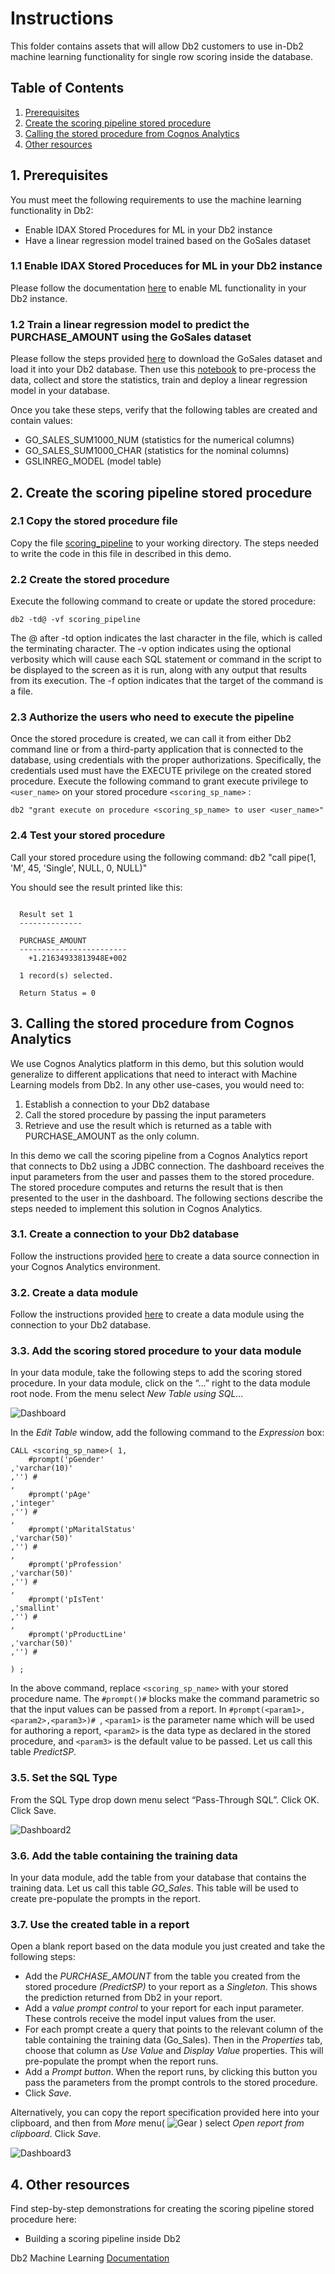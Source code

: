 # Instructions

This folder contains assets that will allow Db2 customers to use in-Db2 machine learning functionality for single row scoring inside the database.

## Table of Contents
1. [Prerequisites](#Prerequisites)
2. [Create the scoring pipeline stored procedure](#CreateSP)
3. [Calling the stored procedure from Cognos Analytics](#Cognos)
4. [Other resources](#Resources)

## 1. Prerequisites <a name="Prerequisites"></a>

You must meet the following requirements to use the machine learning functionality in Db2:
- Enable IDAX Stored Procedures for ML in your Db2 instance
- Have a linear regression model trained based on the GoSales dataset

### 1.1 Enable IDAX Stored Proceduces for ML in your Db2 instance
Please follow the documentation [here](https://www.ibm.com/support/knowledgecenter/SSEPGG_11.5.0/com.ibm.db2.luw.ml.doc/doc/ml_prereqs.html) to enable ML functionality in your Db2 instance.

### 1.2 Train a linear regression model to predict the PURCHASE_AMOUNT using the GoSales dataset

Please follow the steps provided [here](https://github.com/IBM/db2-samples/tree/master/In_Db2_Machine_Learning) to download the GoSales dataset and load it into your Db2 database. Then use this [notebook](https://github.com/IBM/db2-samples/blob/master/In_Db2_Machine_Learning/Notebooks/Regression_Demo.ipynb) to pre-process the data, collect and store the statistics, train and deploy a linear regression model in your database.

Once you take these steps, verify that the following tables are created and contain values:
- GO_SALES_SUM1000_NUM (statistics for the numerical columns)
- GO_SALES_SUM1000_CHAR (statistics for the nominal columns)
- GSLINREG_MODEL (model table)

## 2. Create the scoring pipeline stored procedure <a name="CreateSP"></a>
### 2.1 Copy the stored procedure file

Copy the file [scoring_pipeline](scoring_pipeline) to your working directory. The steps needed to write the code in this file in described in this demo.

### 2.2 Create the stored procedure
Execute the following command to create or update the stored procedure:

```
db2 -td@ -vf scoring_pipeline
```

The @ after -td option indicates the last character in the file, which is called the terminating character. The -v option indicates using the optional verbosity which will cause each SQL statement or command in the script to be displayed to the screen as it is run, along with any output that results from its execution. The -f option indicates that the target of the command is a file.

### 2.3 Authorize the users who need to execute the pipeline 
Once the stored procedure is created, we can call it from either Db2 command line or from a third-party application that is connected to the database, using credentials with the proper authorizations. Specifically, the credentials used must have the EXECUTE privilege on the created stored procedure. Execute the following command to grant execute privilege to `<user_name>` on your stored procedure `<scoring_sp_name>` :

```
db2 "grant execute on procedure <scoring_sp_name> to user <user_name>"
```

### 2.4 Test your stored procedure
Call your stored procedure using the following command:
db2 "call pipe(1, 'M', 45, 'Single', NULL, 0, NULL)"

You should see the result printed like this:

```

  Result set 1
  --------------

  PURCHASE_AMOUNT
  ------------------------
    +1.21634933813948E+002

  1 record(s) selected.

  Return Status = 0

```

## 3. Calling the stored procedure from Cognos Analytics 

We use Cognos Analytics platform in this demo, but this solution would generalize to different applications that need to interact with Machine Learning models from Db2. In any other use-cases, you would need to: 
1)	Establish a connection to your Db2 database
2)	Call the stored procedure by passing the input parameters
3)	Retrieve and use the result which is returned as a table with PURCHASE_AMOUNT as the only column.

In this demo we call the scoring pipeline from a Cognos Analytics report that connects to Db2 using a JDBC connection. The dashboard receives the input parameters from the user and passes them to the stored procedure. The stored procedure computes and returns the result that is then presented to the user in the dashboard. The following sections describe the steps needed to implement this solution in Cognos Analytics.

### 3.1. Create a connection to your Db2 database
Follow the instructions provided [here](https://www.ibm.com/support/knowledgecenter/SSEP7J_11.1.0/com.ibm.swg.ba.cognos.ug_cra.doc/c_db2_ds.html#DB2_ds) to create a data source connection in your Cognos Analytics environment.

### 3.2. Create a data module
Follow the instructions provided [here](https://www.ibm.com/support/knowledgecenter/SSEP7J_11.0.0/com.ibm.swg.ba.cognos.ca_mdlg.doc/t_ca_mldg_src_dataserver.html) to create a data module using the connection to your Db2 database.

### 3.3. Add the scoring stored procedure to your data module
In your data module, take the following steps to add the scoring stored procedure. In your data module, click on the “…” right to the data module root node. From the menu select *New Table using SQL…* 

![Dashboard](Dashboard.png)

In the *Edit Table* window, add the following command to the *Expression* box:

```
CALL <scoring_sp_name>( 1,
    #prompt('pGender'
,'varchar(10)'
,'') #
,
    #prompt('pAge'
,'integer'
,'') #
,
    #prompt('pMaritalStatus'
,'varchar(50)'
,'') #
,
    #prompt('pProfession'
,'varchar(50)'
,'') #
,
    #prompt('pIsTent'
,'smallint'
,'') #
,
    #prompt('pProductLine'
,'varchar(50)'
,'') #

) ;
```

In the above command, replace `<scoring_sp_name>` with your stored procedure name.
The `#prompt()#` blocks make the command parametric so that the input values can be passed from a report. 
In `#prompt(<param1>,<param2>,<param3>)# `, `<param1>` is the parameter name which will be used for authoring a report,  `<param2>` is the data type as declared in the stored procedure, and `<param3>` is the default value to be passed. Let us call this table *PredictSP*.

### 3.5. Set the SQL Type
From the SQL Type drop down menu select “Pass-Through SQL”. Click OK. Click Save.

![Dashboard2](Dashboard2.png)

### 3.6. Add the table containing the training data
In your data module, add the table from your database that contains the training data. Let us call this table *GO_Sales*. This table will be used to create pre-populate the prompts in the report.

### 3.7. Use the created table in a report
Open a blank report based on the data module you just created and take the following steps:
- Add the *PURCHASE_AMOUNT* from the table you created from the stored procedure *(PredictSP)* to your report as a *Singleton*. This shows the prediction returned from Db2 in your report.
- Add a *value prompt control* to your report for each input parameter. These controls receive the model input values from the user.
- For each prompt create a query that points to the relevant column of the table containing the training data (Go_Sales). Then in the *Properties* tab, choose that column as *Use Value* and *Display Value* properties. This will pre-populate the prompt when the report runs.
- Add a *Prompt button*. When the report runs, by clicking this button you pass the parameters from the prompt controls to the stored procedure.
- Click *Save*.

Alternatively, you can copy the report specification provided here into your clipboard, and then from *More* menu( ![Gear](Gear.png) ) select *Open report from clipboard*. Click *Save*.

![Dashboard3](Dashboard3.png)

## 4. Other resources
Find step-by-step demonstrations for creating the scoring pipeline stored procedure here:
- Building a scoring pipeline inside Db2

Db2 Machine Learning [Documentation](https://www.ibm.com/support/knowledgecenter/SSEPGG_11.5.0/com.ibm.db2.luw.ml.doc/doc/ml_prereqs.html)
